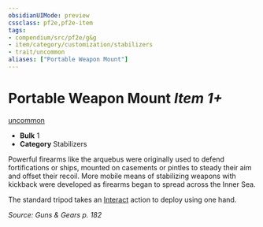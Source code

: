 ```yaml
---
obsidianUIMode: preview
cssclass: pf2e,pf2e-item
tags:
- compendium/src/pf2e/g&g
- item/category/customization/stabilizers
- trait/uncommon
aliases: ["Portable Weapon Mount"]
---
```

# Portable Weapon Mount *Item 1+*  
[uncommon](../../../rules/traits/uncommon.md)  

- **Bulk** 1
- **Category** Stabilizers

Powerful firearms like the arquebus were originally used to defend fortifications or ships, mounted on casements or pintles to steady their aim and offset their recoil. More mobile means of stabilizing weapons with kickback were developed as firearms began to spread across the Inner Sea.

The standard tripod takes an [Interact](../../../rules/actions/interact.md) action to deploy using one hand.

*Source: Guns & Gears p. 182*